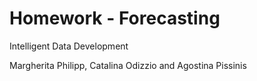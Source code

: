 # Homework - Forecasting

Intelligent Data Development

Margherita Philipp, Catalina Odizzio and Agostina Pissinis
